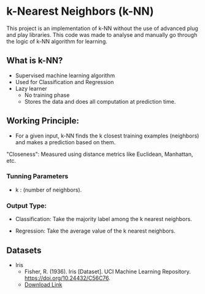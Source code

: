 # k-Nearest Neighbors (k-NN)

This project is an implementation of k-NN without the use of advanced plug and play libraries. This code was made to analyse and manually go through the logic of k-NN algorithm for learning.

## What is k-NN?
- Supervised machine learning algorithm 
- Used for Classification and Regression
- Lazy learner
    - No training phase
    - Stores the data and does all computation at prediction time.

## Working Principle: 
- For a given input, k-NN finds the k closest training examples (neighbors) and makes a prediction based on them.

"Closeness": Measured using distance metrics like Euclidean, Manhattan, etc.

### Tunning Parameters
- k : (number of neighbors).

### Output Type:

- Classification: Take the majority label among the k nearest neighbors.

- Regression: Take the average value of the k nearest neighbors.

## Datasets
- Iris
    - Fisher, R. (1936). Iris [Dataset]. UCI Machine Learning Repository. https://doi.org/10.24432/C56C76.
    - [Download Link](https://archive.ics.uci.edu/dataset/53/iris)


